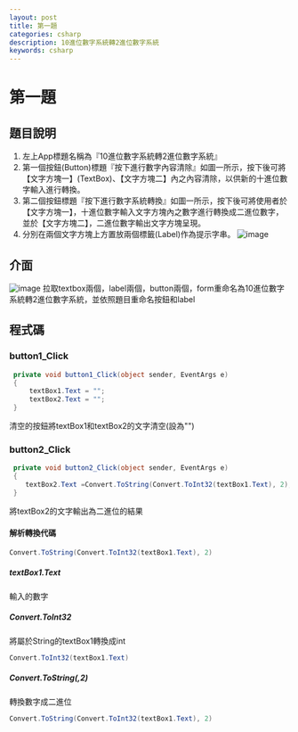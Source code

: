 ```yaml
---
layout: post
title: 第一題
categories: csharp
description: 10進位數字系統轉2進位數字系統
keywords: csharp
---
```


# 第一題

## 題目說明
1. 左上App標題名稱為『10進位數字系統轉2進位數字系統』
2. 第一個按鈕(Button)標題『按下進行數字內容清除』如圖一所示，按下後可將【文字方塊一】(TextBox)、【文字方塊二】內之內容清除，以供新的十進位數字輸入進行轉換。
3. 第二個按鈕標題『按下進行數字系統轉換』如圖一所示，按下後可將使用者於【文字方塊一】，十進位數字輸入文字方塊內之數字進行轉換成二進位數字，並於【文字方塊二】，二進位數字輸出文字方塊呈現。
4. 分別在兩個文字方塊上方置放兩個標籤(Label)作為提示字串。
![image](https://hackmd.io/_uploads/BybLDMbTkx.png)
## 介面
![image](https://hackmd.io/_uploads/BJ_PvMZ6ye.png)
拉取textbox兩個，label兩個，button兩個，form重命名為10進位數字系統轉2進位數字系統，並依照題目重命名按鈕和label
## 程式碼
### button1_Click
```csharp
 private void button1_Click(object sender, EventArgs e)
 {
     textBox1.Text = "";
     textBox2.Text = "";
 }
```
清空的按鈕將textBox1和textBox2的文字清空(設為"")
### button2_Click
```csharp
 private void button2_Click(object sender, EventArgs e)
 {
    textBox2.Text =Convert.ToString(Convert.ToInt32(textBox1.Text), 2);
 }
```
將textBox2的文字輸出為二進位的結果
#### 解析轉換代碼
```csharp
Convert.ToString(Convert.ToInt32(textBox1.Text), 2)
```
##### textBox1.Text
輸入的數字
##### Convert.ToInt32
將屬於String的textBox1轉換成int
```csharp
Convert.ToInt32(textBox1.Text)
```
##### Convert.ToString(,2)
轉換數字成二進位
```csharp
Convert.ToString(Convert.ToInt32(textBox1.Text), 2)
```
